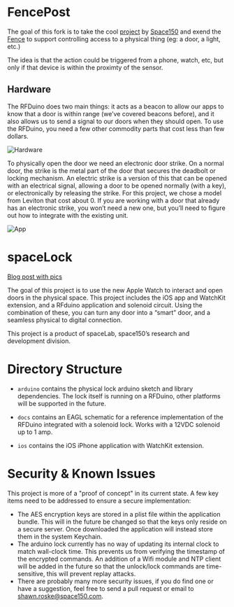# FencePost
The goal of this fork is to take the cool [project](https://github.com/space150/spaceLock) by [Space150](https://www.space150.com/opening-doors-with-space150s-apple-watch-app-2/) and exend the [Fence](https://repo.mieweb.com/projects/FEN/repos/fence) to support controlling access to a physical thing (eg: a door, a light, etc.)

The idea is that the action could be triggered from a phone, watch, etc, but only if that device is within the proximty of the sensor. 

## Hardware

The RFDuino does two main things: it acts as a beacon to allow our apps to know that a door is within range (we’ve covered beacons before), and it also allows us to send a signal to our doors when they should open. To use the RFDuino, you need a few other commodity parts that cost less than few dollars.

![Hardware](https://www.space150.com/wp-content/uploads/2015/10/RFduino.jpg)

To physically open the door we need an electronic door strike. On a normal door, the strike is the metal part of the door that secures the deadbolt or locking mechanism. An electric strike is a version of this that can be opened with an electrical signal, allowing a door to be opened normally (with a key), or electronically by releasing the strike. For this project, we chose a model from Leviton that cost about 0. If you are working with a door that already has an electronic strike, you won’t need a new one, but you’ll need to figure out how to integrate with the existing unit.

![App](https://www.space150.com/wp-content/uploads/2015/10/app-runthrough.gif)

# spaceLock

[Blog post with pics](https://www.space150.com/opening-doors-with-space150s-apple-watch-app-2/)

The goal of this project is to use the new Apple Watch to interact and open doors in the physical space. This project includes the iOS app and WatchKit extension, and a RFduino application and solenoid circuit. Using the combination of these, you can turn any door into a “smart” door, and a seamless physical to digital connection.

This project is a product of spaceLab, space150’s research and development division.

# Directory Structure

* <code>arduino</code> contains the physical lock arduino sketch and library dependencies. The lock itself is running on a RFDuino, other platforms will be supported in the future.

* <code>docs</code> contains an EAGL schematic for a reference implementation of the RFDuino integrated with a solenoid lock. Works with a 12VDC solenoid up to 1 amp.

* <code>ios</code> contains the iOS iPhone application with WatchKit extension.

# Security & Known Issues

This project is more of a "proof of concept" in its current state. A few key items need to be addressed to ensure a secure implementation:

* The AES encryption keys are stored in a plist file within the application bundle. This will in the future be changed so that the keys only reside on a secure server. Once downloaded the application will instead store them in the system Keychain.
* The arduino lock currently has no way of updating its internal clock to match wall-clock time. This prevents us from verifying the timestamp of the encrypted commands. An addition of a Wifi module and NTP client will be added in the future so that the unlock/lock commands are time-sensitive, this will prevent replay attacks.
* There are probably many more security issues, if you do find one or have a suggestion, feel free to send a pull request or email to shawn.roske@space150.com.

